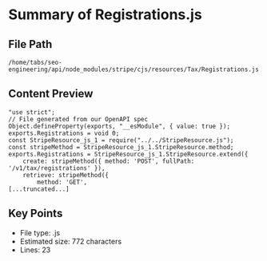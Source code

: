 # Summary of Registrations.js
  
## File Path
`/home/tabs/seo-engineering/api/node_modules/stripe/cjs/resources/Tax/Registrations.js`

## Content Preview
```
"use strict";
// File generated from our OpenAPI spec
Object.defineProperty(exports, "__esModule", { value: true });
exports.Registrations = void 0;
const StripeResource_js_1 = require("../../StripeResource.js");
const stripeMethod = StripeResource_js_1.StripeResource.method;
exports.Registrations = StripeResource_js_1.StripeResource.extend({
    create: stripeMethod({ method: 'POST', fullPath: '/v1/tax/registrations' }),
    retrieve: stripeMethod({
        method: 'GET',
[...truncated...]
```

## Key Points
- File type: .js
- Estimated size: 772 characters
- Lines: 23
